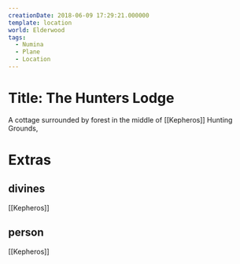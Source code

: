 ```yaml
---
creationDate: 2018-06-09 17:29:21.000000
template: location
world: Elderwood
tags:
  - Numina
  - Plane
  - Location
---
```



# Title: The Hunters Lodge

A cottage surrounded by forest in the middle of [[Kepheros]] Hunting Grounds,

# Extras


## divines

[[Kepheros]]


## person

[[Kepheros]]
